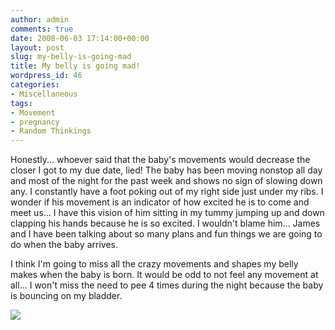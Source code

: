 ```yaml
---
author: admin
comments: true
date: 2008-06-03 17:14:00+00:00
layout: post
slug: my-belly-is-going-mad
title: My belly is going mad!
wordpress_id: 46
categories:
- Miscellaneous
tags:
- Movement
- pregnancy
- Random Thinkings
---
```


Honestly... whoever said that the baby's movements would decrease the closer I got to my due date, lied!  The baby has been moving nonstop all day and most of the night for the past week and shows no sign of slowing down any.  I constantly have a foot poking out of my right side just under my ribs.  I wonder if his movement is an indicator of how excited he is to come and meet us... I have this vision of him sitting in my tummy jumping up and down clapping his hands because he is so excited.  I wouldn't blame him... James and I have been talking about so many plans and fun things we are going to do when the baby arrives.  
  
I think I'm going to miss all the crazy movements and shapes my belly makes when the baby is born.  It would be odd to not feel any movement at all... I won't miss the need to pee 4 times during the night because the baby is bouncing on my bladder.

![](https://blogger.googleusercontent.com/tracker/251139911615938991-4917156636046563624?l=www.outmumbered.com)
